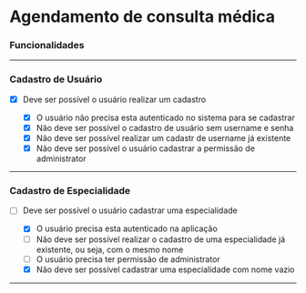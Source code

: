 # Agendamento de consulta médica

### **Funcionalidades**

---

### **Cadastro de Usuário**

- [x] Deve ser possível o usuário realizar um cadastro

  - [x] O usuário não precisa esta autenticado no sistema para se cadastrar
  - [x] Não deve ser possível o cadastro de usuário sem username e senha
  - [x] Não deve ser possível realizar um cadastr de username já existente
  - [x] Não deve ser possível o usuário cadastrar a permissão de administrator

---

### **Cadastro de Especialidade**

- [ ] Deve ser possível o usuário cadastrar uma especialidade

  - [x] O usuário precisa esta autenticado na aplicação
  - [ ] Não deve ser possível realizar o cadastro de uma especialidade já existente, ou seja, com o mesmo nome
  - [ ] O usuário precisa ter permissão de administrator
  - [x] Não deve ser possível cadastrar uma especialidade com nome vazio

---
